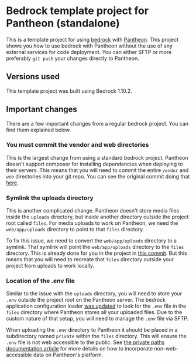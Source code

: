 # Bedrock template project for Pantheon (standalone)

This is a template project for using [bedrock](https://roots.io/bedrock/) with [Pantheon](https://pantheon.io/). This 
project shows you how to use bedrock with Pantheon without the use of any external services for code deployment. You
can either SFTP or more preferably `git push` your changes directly to Pantheon.

## Versions used

This template project was built using Bedrock 1.10.2.

## Important changes

There are a few important changes from a regular bedrock project. You can find them explained below.

### You must commit the vendor and web directories

This is the largest change from using a standard bedrock project. Pantheon doesn't support composer for installing 
dependencies when deploying to their servers. This means that you will need to commit the entire `vendor` and `web`
directories into your git repo. You can see the original commit doing that [here](https://github.com/carlalexander/pantheon-bedrock/commit/553f874086f72b6ea7da1490fea607c5acf7a8d4).

### Symlink the uploads directory

This is another complicated change. Pantheon doesn't store media files inside the `uploads` directory, but inside 
another directory outside the project root called `files`. For media uploads to work on Pantheon, we need the 
`web/app/uploads` directory to point to that `files` directory. 

To fix this issue, we need to convert the `web/app/uploads` directory to a symlink. That symlink will point the 
`web/app/uploads` directory to the `files` directory. This is already done for you in the project in [this commit](https://github.com/carlalexander/pantheon-bedrock/commit/297d2a43fb330036aff3bd02e14740c6b7ad1c85).
But this means that you will need to recreate that `files` directory outside your project from uploads to work locally.

### Location of the .env file

Similar to the issue with the `uploads` directory, you will need to store your `.env` outside the project root on the
Pantheon server. The bedrock application configuration loader [was updated](https://github.com/carlalexander/pantheon-bedrock/commit/70ba9d4e5100fb7fd95e1b6976bd8679887cb339)
to look for the `.env` file in the `files` directory where Pantheon stores all your uploaded files. Due to the custom 
nature of that setup, you will need to manage the `.env` file via SFTP. 

When uploading the `.env` directory to Pantheon it should be placed in a subdirectory named `private` within the `files` directory. This will ensure the `.env` file is not web accessible to the public. See [the private paths documentation article](https://pantheon.io/docs/private-paths/#private-path-for-files) for more details on how to incorporate non-web-accessible data on Pantheon's platform.
